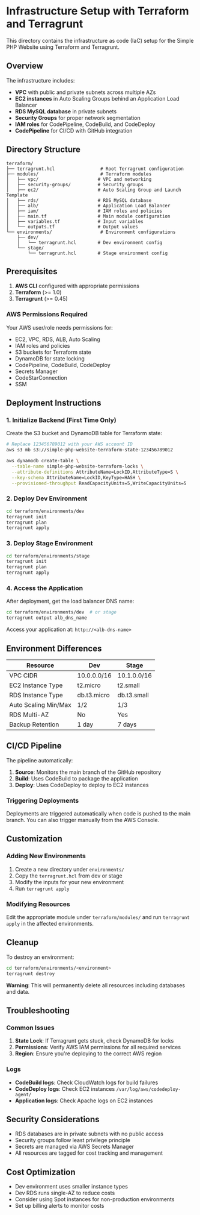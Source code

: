 # Infrastructure Setup with Terraform and Terragrunt

This directory contains the infrastructure as code (IaC) setup for the Simple PHP Website using Terraform and Terragrunt.

## Overview

The infrastructure includes:
- **VPC** with public and private subnets across multiple AZs
- **EC2 instances** in Auto Scaling Groups behind an Application Load Balancer
- **RDS MySQL database** in private subnets
- **Security Groups** for proper network segmentation
- **IAM roles** for CodePipeline, CodeBuild, and CodeDeploy
- **CodePipeline** for CI/CD with GitHub integration

## Directory Structure

```
terraform/
├── terragrunt.hcl                 # Root Terragrunt configuration
├── modules/                       # Terraform modules
│   ├── vpc/                      # VPC and networking
│   ├── security-groups/          # Security groups
│   ├── ec2/                      # Auto Scaling Group and Launch Template
│   ├── rds/                      # RDS MySQL database
│   ├── alb/                      # Application Load Balancer
│   ├── iam/                      # IAM roles and policies
│   ├── main.tf                   # Main module configuration
│   ├── variables.tf              # Input variables
│   └── outputs.tf                # Output values
└── environments/                  # Environment configurations
    ├── dev/
    │   └── terragrunt.hcl        # Dev environment config
    └── stage/
        └── terragrunt.hcl        # Stage environment config
```

## Prerequisites

1. **AWS CLI** configured with appropriate permissions
2. **Terraform** (>= 1.0)
3. **Terragrunt** (>= 0.45)

### AWS Permissions Required

Your AWS user/role needs permissions for:
- EC2, VPC, RDS, ALB, Auto Scaling
- IAM roles and policies
- S3 buckets for Terraform state
- DynamoDB for state locking
- CodePipeline, CodeBuild, CodeDeploy
- Secrets Manager
- CodeStarConnection
- SSM

## Deployment Instructions

### 1. Initialize Backend (First Time Only)

Create the S3 bucket and DynamoDB table for Terraform state:

```bash
# Replace 123456789012 with your AWS account ID
aws s3 mb s3://simple-php-website-terraform-state-123456789012

aws dynamodb create-table \
  --table-name simple-php-website-terraform-locks \
  --attribute-definitions AttributeName=LockID,AttributeType=S \
  --key-schema AttributeName=LockID,KeyType=HASH \
  --provisioned-throughput ReadCapacityUnits=5,WriteCapacityUnits=5
```

### 2. Deploy Dev Environment

```bash
cd terraform/environments/dev
terragrunt init
terragrunt plan
terragrunt apply
```

### 3. Deploy Stage Environment

```bash
cd terraform/environments/stage
terragrunt init
terragrunt plan
terragrunt apply
```

### 4. Access the Application

After deployment, get the load balancer DNS name:

```bash
cd terraform/environments/dev  # or stage
terragrunt output alb_dns_name
```

Access your application at: `http://<alb-dns-name>`

## Environment Differences

| Resource | Dev | Stage |
|----------|-----|-------|
| VPC CIDR | 10.0.0.0/16 | 10.1.0.0/16 |
| EC2 Instance Type | t2.micro | t2.small |
| RDS Instance Type | db.t3.micro | db.t3.small |
| Auto Scaling Min/Max | 1/2 | 1/3 |
| RDS Multi-AZ | No | Yes |
| Backup Retention | 1 day | 7 days |

## CI/CD Pipeline

The pipeline automatically:
1. **Source**: Monitors the main branch of the GitHub repository
2. **Build**: Uses CodeBuild to package the application
3. **Deploy**: Uses CodeDeploy to deploy to EC2 instances

### Triggering Deployments

Deployments are triggered automatically when code is pushed to the main branch. You can also trigger manually from the AWS Console.

## Customization

### Adding New Environments

1. Create a new directory under `environments/`
2. Copy the `terragrunt.hcl` from dev or stage
3. Modify the inputs for your new environment
4. Run `terragrunt apply`

### Modifying Resources

Edit the appropriate module under `terraform/modules/` and run `terragrunt apply` in the affected environments.

## Cleanup

To destroy an environment:

```bash
cd terraform/environments/<environment>
terragrunt destroy
```

**Warning**: This will permanently delete all resources including databases and data.

## Troubleshooting

### Common Issues

1. **State Lock**: If Terragrunt gets stuck, check DynamoDB for locks
2. **Permissions**: Verify AWS IAM permissions for all required services
3. **Region**: Ensure you're deploying to the correct AWS region

### Logs

- **CodeBuild logs**: Check CloudWatch logs for build failures
- **CodeDeploy logs**: Check EC2 instances `/var/log/aws/codedeploy-agent/`
- **Application logs**: Check Apache logs on EC2 instances

## Security Considerations

- RDS databases are in private subnets with no public access
- Security groups follow least privilege principle
- Secrets are managed via AWS Secrets Manager
- All resources are tagged for cost tracking and management

## Cost Optimization

- Dev environment uses smaller instance types
- Dev RDS runs single-AZ to reduce costs
- Consider using Spot instances for non-production environments
- Set up billing alerts to monitor costs
